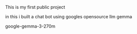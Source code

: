 This is my first public project

in this i built a chat bot using googles opensource llm gemma

google-gemma-3-270m

